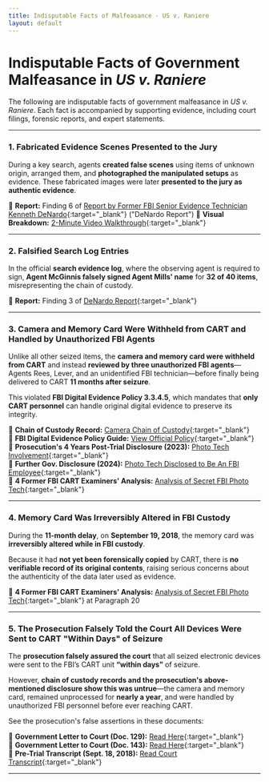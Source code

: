 ```yaml
---
title: Indisputable Facts of Malfeasance - US v. Raniere
layout: default
---
```


# Indisputable Facts of Government Malfeasance in *US v. Raniere*

The following are indisputable facts of government malfeasance in *US v. Raniere*. Each fact is accompanied by supporting evidence, including court filings, forensic reports, and expert statements.

---

### 1. Fabricated Evidence Scenes Presented to the Jury

During a key search, agents **created false scenes** using items of unknown origin, arranged them, and **photographed the manipulated setups** as evidence. These fabricated images were later **presented to the jury as authentic evidence**.

📄 **Report:** Finding 6 of [Report by Former FBI Senior Evidence Technician Kenneth DeNardo](https://www.usvraniere.com/docket/1273-1-denardo-search-report.pdf){:target="_blank"} ("DeNardo Report")
🎥 **Visual Breakdown:** [2-Minute Video Walkthrough](https://vimeo.com/1052027247/433d8ae497){:target="_blank"}

---
### 2. Falsified Search Log Entries

In the official **search evidence log**, where the observing agent is required to sign, **Agent McGinnis falsely signed Agent Mills' name** for **32 of 40 items**, misrepresenting the chain of custody.

📄 **Report:** Finding 3 of [DeNardo Report](https://www.usvraniere.com/docket/1273-1-denardo-search-report.pdf){:target="_blank"}

---
### 3. Camera and Memory Card Were Withheld from CART and Handled by Unauthorized FBI Agents

Unlike all other seized items, the **camera and memory card were withheld from CART** and instead **reviewed by three unauthorized FBI agents**—Agents Rees, Lever, and an unidentified FBI technician—before finally being delivered to CART **11 months after seizure**.

This violated **FBI Digital Evidence Policy 3.3.4.5**, which mandates that **only CART personnel** can handle original digital evidence to preserve its integrity.

📄 **Chain of Custody Record:** [Camera Chain of Custody](https://www.usvraniere.com/r/camera-chain-of-custody.pdf){:target="_blank"}  
📄 **FBI Digital Evidence Policy Guide:** [View Official Policy](https://vault.fbi.gov/digital-evidence-policy-guide/%20Digital%20Evidence%20Policy%20Guide%20Part%2001%20%28Final%29/view){:target="_blank"}  
📄 **Prosecution's 4 Years Post-Trial Disclosure (2023):** [Photo Tech Involvement](https://www.usvraniere.com/r/photo-tech-disclosure.pdf){:target="_blank"}  
📄 **Further Gov. Disclosure (2024):** [Photo Tech Disclosed to Be An FBI Employee](https://www.usvraniere.com/r/FBI-photo-tech-disclosure.pdf){:target="_blank"}  
📄 **4 Former FBI CART Examiners' Analysis:** [Analysis of Secret FBI Photo Tech](https://www.usvraniere.com/docket/1235-1-joint-4-former-FBI-analysis-of-photo-tech.pdf){:target="_blank"}

---

### 4. Memory Card Was Irreversibly Altered in FBI Custody

During the **11-month delay**, on **September 19, 2018**, the memory card was **irreversibly altered while in FBI custody**.  

Because it had **not yet been forensically copied** by CART, there is **no verifiable record of its original contents**, raising serious concerns about the authenticity of the data later used as evidence.

📄 **4 Former FBI CART Examiners' Analysis:** [Analysis of Secret FBI Photo Tech](https://www.usvraniere.com/docket/1235-1-joint-4-former-FBI-analysis-of-photo-tech.pdf){:target="_blank"} at Paragraph 20


---

### 5. The Prosecution Falsely Told the Court All Devices Were Sent to CART "Within Days" of Seizure

The **prosecution falsely assured the court** that all seized electronic devices were sent to the FBI’s CART unit **“within days”** of seizure.  

However, **chain of custody records and the prosecution's above-mentioned disclosure show this was untrue**—the camera and memory card, remained unprocessed for **nearly a year**, and were handled by unauthorized FBI personnel before ever reaching CART.

See the prosecution's false assertions in these documents:

📄 **Government Letter to Court (Doc. 129):** [Read Here](https://www.usvraniere.com/docket/129-gov-letter.pdf){:target="_blank"}  
📄 **Government Letter to Court (Doc. 143):** [Read Here](https://www.usvraniere.com/docket/143-gov-letter.pdf){:target="_blank"}  
📄 **Pre-Trial Transcript (Sept. 18, 2018):** [Read Court Transcript](https://www.usvraniere.com/docket/pretrial-transcript-20180918.pdf){:target="_blank"}

---
